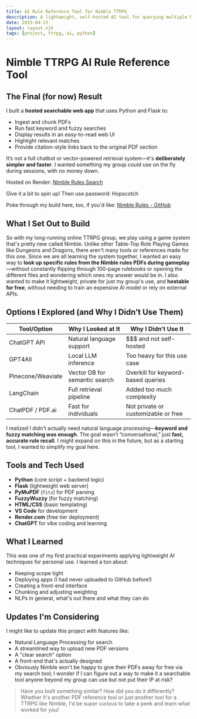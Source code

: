 ```yaml
---
title: AI Rule Reference Tool for Nimble TTRPG
description: A lightweight, self-hosted AI tool for querying multiple Nimble rulebook PDFs, built to make searching rules in-game easy and free.
date: 2025-04-23
layout: layout.njk
tags: [project, ttrpg, ai, python]
---
```


# Nimble TTRPG AI Rule Reference Tool

## The Final (for now) Result

I built a **hosted searchable web app** that uses Python and Flask to:
- Ingest and chunk PDFs
- Run fast keyword and fuzzy searches
- Display results in an easy-to-read web UI
- Highlight relevant matches
- Provide citation-style links back to the original PDF section

It’s not a full chatbot or vector-powered retrieval system—it's **deliberately simpler and faster**. I wanted something my group could use on the fly during sessions, with no money down.

Hosted on Render: [Nimble Rules Search](https://nimble-rules.onrender.com/search)

Give it a bit to spin up! Then use password: Hopscotch

Poke through my build here, too, if you'd like: [Nimble Rules - GitHub](https://github.com/sae-br/nimble-rules)


## What I Set Out to Build

So with my long-running online TTRPG group, we play using a game system that's pretty new called Nimble. Unlike other Table-Top Role Playing Games like Dungeons and Dragons, there aren't many tools or references made for this one. Since we are all learning the system together, I wanted an easy way to **look up specific rules from the Nimble rules PDFs during gameplay**—without constantly flipping through 100-page rulebooks or opening the different files and wondering which ones my answer would be in. I also wanted to make it lightweight, private for just my group's use, and **hostable for free**, without needing to train an expensive AI model or rely on external APIs.


## Options I Explored (and Why I Didn’t Use Them)

| Tool/Option       | Why I Looked at It            | Why I Didn’t Use It                 |
| ----------------- | ----------------------------- | ----------------------------------- |
| ChatGPT API       | Natural language support      | $$$ and not self-hosted             |
| GPT4All           | Local LLM inference           | Too heavy for this use case         |
| Pinecone/Weaviate | Vector DB for semantic search | Overkill for keyword-based queries  |
| LangChain         | Full retrieval pipeline       | Added too much complexity           |
| ChatPDF / PDF.ai  | Fast for individuals          | Not private or customizable or free |

I realized I didn't actually need natural language processing—**keyword and fuzzy matching was enough**. The goal wasn’t “conversational,” just **fast, accurate rule recall**. I might expand on this in the future, but as a starting tool, I wanted to simplify my goal here.


## Tools and Tech Used

- **Python** (core script + backend logic)
- **Flask** (lightweight web server)
- **PyMuPDF** (`fitz`) for PDF parsing
- **FuzzyWuzzy** (for fuzzy matching)
- **HTML/CSS** (basic templating)
- **VS Code** for development
- **Render.com** (free tier deployment)
- **ChatGPT** for vibe coding and learning


## What I Learned

This was one of my first practical experiments applying lightweight AI techniques for personal use. I learned a ton about:
- Keeping scope tight
- Deploying apps (I had never uploaded to GitHub before!)
- Creating a front-end interface
- Chunking and adjusting weighting
- NLPs in general, what's out there and what they can do


## Updates I'm Considering

I might like to update this project with features like:
- Natural Language Processing for search
- A streamlined way to upload new PDF versions
- A "clear search" option
- A front-end that's actually designed
- Obviously Nimble won't be happy to give their PDFs away for free via my search tool; I wonder if I can figure out a way to make it a searchable tool anyone beyond my group can use but not put their IP at risk?


> Have you built something similar? How did you do it differently? Whether it's another PDF reference tool or just another tool for a TTRPG like Nimble, I'd be super curious to take a peek and learn what worked for you!